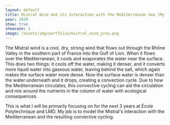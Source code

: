 ```yaml
---
layout: default
title: Mistral Wind and its Interaction with the Mediterranean Sea (My PhD Thesis)
year: 2020
show: true
showcase: 1
image: /assets/img/portfolio/mistral_wind_pres.png
---
```


The Mistral wind is a cool, dry, strong wind that flows out through the Rhône Valley in the southern part of France into the Gulf of Lion. When it flows over the Mediterranean, it cools and evaporates the water near the surface. This does two things: it cools off the water, making it denser, and it converts more liquid water into gaseous water, leaving behind the salt, which again makes the surface water more dense. Now the surface water is denser than the water underneath and it drops, creating a convection cycle. Due to how the Mediterranean circulates, this convective cycling can aid the circulation and mix around the nutrients in the column of water with ecological consequences.

This is what I will be primarily focusing on for the next 3 years at École Polytechnique and LMD. My job is to model the Mistral's interaction with the Mediterranean and the resulting convective cycling.
